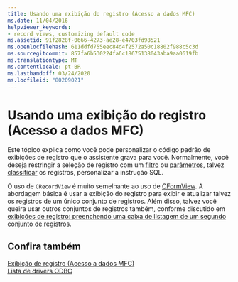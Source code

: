 ```yaml
---
title: Usando uma exibição do registro (Acesso a dados MFC)
ms.date: 11/04/2016
helpviewer_keywords:
- record views, customizing default code
ms.assetid: 91f2828f-0666-4273-ae28-e4703fd98521
ms.openlocfilehash: 611ddfd755eec84d4f2572a50c18802f988c5c3d
ms.sourcegitcommit: 857fa6b530224fa6c18675138043aba9aa0619fb
ms.translationtype: MT
ms.contentlocale: pt-BR
ms.lasthandoff: 03/24/2020
ms.locfileid: "80209021"
---
```

# <a name="using-a-record-view--mfc-data-access"></a>Usando uma exibição do registro (Acesso a dados MFC)

Este tópico explica como você pode personalizar o código padrão de exibições de registro que o assistente grava para você. Normalmente, você deseja restringir a seleção de registro com um [filtro](../data/odbc/recordset-filtering-records-odbc.md) ou [parâmetros](../data/odbc/recordset-parameterizing-a-recordset-odbc.md), talvez [classificar](../data/odbc/recordset-sorting-records-odbc.md) os registros, personalizar a instrução SQL.

O uso de `CRecordView` é muito semelhante ao uso de [CFormView](../mfc/reference/cformview-class.md). A abordagem básica é usar a exibição do registro para exibir e atualizar talvez os registros de um único conjunto de registros. Além disso, talvez você queira usar outros conjuntos de registros também, conforme discutido em [exibições de registro: preenchendo uma caixa de listagem de um segundo conjunto de registros](../data/filling-a-list-box-from-a-second-recordset-mfc-data-access.md).

## <a name="see-also"></a>Confira também

[Exibição de registro (Acesso a dados MFC)](../data/record-views-mfc-data-access.md)<br/>
[Lista de drivers ODBC](../data/odbc/odbc-driver-list.md)
